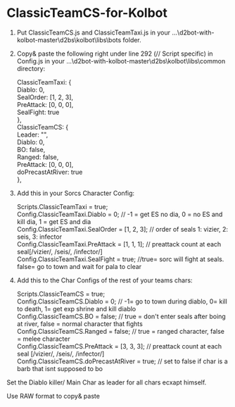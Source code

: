 # ClassicTeamCS-for-Kolbot

1. Put ClassicTeamCS.js and ClassicTeamTaxi.js in your ...\d2bot-with-kolbot-master\d2bs\kolbot\libs\bots folder.

2. Copy& paste the following right under line 292 (// Script specific) in Config.js in your ...\d2bot-with-kolbot-master\d2bs\kolbot\libs\common directory:

	ClassicTeamTaxi: {  
		Diablo: 0,  
		SealOrder: [1, 2, 3],  
 		PreAttack: [0, 0, 0],  
		SealFight: true  
		},  
	ClassicTeamCS: {  
		Leader: "",  
		Diablo: 0,  
		BO: false,  
		Ranged: false,   
		PreAttack: [0, 0, 0],  
		doPrecastAtRiver: true  
		},  

3. Add this in your Sorcs Character Config:
  
	Scripts.ClassicTeamTaxi = true;   
		Config.ClassicTeamTaxi.Diablo = 0; // -1 = get ES no dia, 0 = no ES and kill dia, 1 = get ES and dia  
		Config.ClassicTeamTaxi.SealOrder = [1, 2, 3]; // order of seals 1: vizier, 2: seis, 3: infector  
		Config.ClassicTeamTaxi.PreAttack = [1, 1, 1]; // preattack count at each seal[/vizier/, /seis/, /infector/]   
		Config.ClassicTeamTaxi.SealFight = true; //true= sorc will fight at seals. false= go to town and wait for pala to clear  

4. Add this to the Char Configs of the rest of your teams chars:

	Scripts.ClassicTeamCS = true;   
		Config.ClassicTeamCS.Diablo = 0; // -1= go to town during diablo, 0= kill to death, 1= get exp shrine and kill diablo  
		Config.ClassicTeamCS.BO = false; // true = don't enter seals after boing at river, false = normal character that fights
		Config.ClassicTeamCS.Ranged = false; // true = ranged character, false = melee character   
		Config.ClassicTeamCS.PreAttack = [3, 3, 3]; // preattack count at each seal [/vizier/, /seis/, /infector/]  
    		Config.ClassicTeamCS.doPrecastAtRiver = true; // set to false if char is a barb that isnt supposed to bo

Set the Diablo killer/ Main Char as leader for all chars ecxapt himself.

Use RAW format to copy& paste
